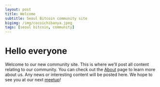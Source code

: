 ```yaml
---
layout: post
title: Welcome
subtitle: Seoul Bitcoin community site
bigimg: /img/cocoichibanya.jpeg
tags: [seoul bitcoin, community]
---
```


# Hello everyone

Welcome to our new community site. This is where we'll post all content relating to our community. You can check out the [About](/aboutus) page to learn more about us. Any news or interesting content will be posted here. We hope to see you at our next [meetup](www.meetup.com/seoulbitcoin)!